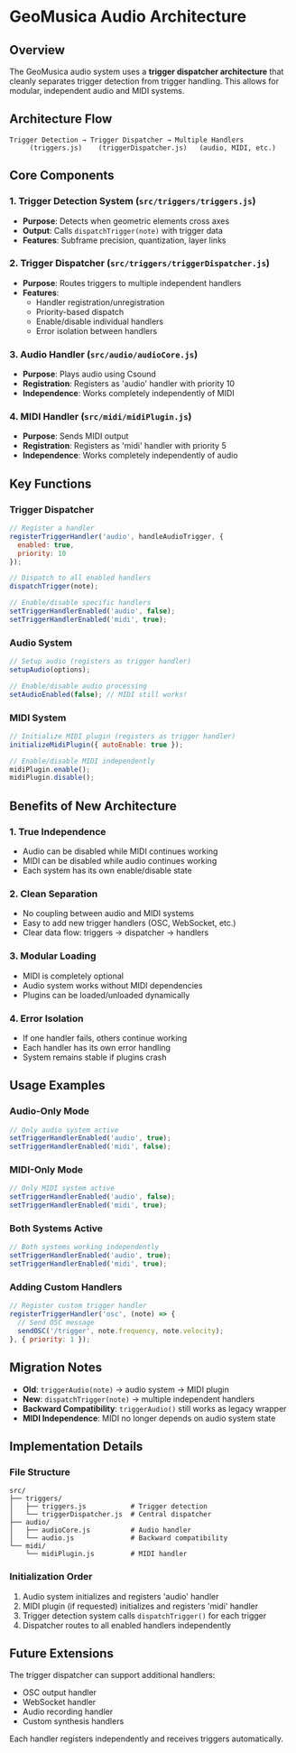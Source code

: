 # GeoMusica Audio Architecture

## Overview

The GeoMusica audio system uses a **trigger dispatcher architecture** that cleanly separates trigger detection from trigger handling. This allows for modular, independent audio and MIDI systems.

## Architecture Flow

```
Trigger Detection → Trigger Dispatcher → Multiple Handlers
     (triggers.js)    (triggerDispatcher.js)   (audio, MIDI, etc.)
```

## Core Components

### 1. Trigger Detection System (`src/triggers/triggers.js`)
- **Purpose**: Detects when geometric elements cross axes
- **Output**: Calls `dispatchTrigger(note)` with trigger data
- **Features**: Subframe precision, quantization, layer links

### 2. Trigger Dispatcher (`src/triggers/triggerDispatcher.js`)
- **Purpose**: Routes triggers to multiple independent handlers
- **Features**: 
  - Handler registration/unregistration
  - Priority-based dispatch
  - Enable/disable individual handlers
  - Error isolation between handlers

### 3. Audio Handler (`src/audio/audioCore.js`)
- **Purpose**: Plays audio using Csound
- **Registration**: Registers as 'audio' handler with priority 10
- **Independence**: Works completely independently of MIDI

### 4. MIDI Handler (`src/midi/midiPlugin.js`)
- **Purpose**: Sends MIDI output
- **Registration**: Registers as 'midi' handler with priority 5
- **Independence**: Works completely independently of audio

## Key Functions

### Trigger Dispatcher
```javascript
// Register a handler
registerTriggerHandler('audio', handleAudioTrigger, { 
  enabled: true, 
  priority: 10 
});

// Dispatch to all enabled handlers
dispatchTrigger(note);

// Enable/disable specific handlers
setTriggerHandlerEnabled('audio', false);
setTriggerHandlerEnabled('midi', true);
```

### Audio System
```javascript
// Setup audio (registers as trigger handler)
setupAudio(options);

// Enable/disable audio processing
setAudioEnabled(false); // MIDI still works!
```

### MIDI System
```javascript
// Initialize MIDI plugin (registers as trigger handler)
initializeMidiPlugin({ autoEnable: true });

// Enable/disable MIDI independently
midiPlugin.enable();
midiPlugin.disable();
```

## Benefits of New Architecture

### 1. **True Independence**
- Audio can be disabled while MIDI continues working
- MIDI can be disabled while audio continues working
- Each system has its own enable/disable state

### 2. **Clean Separation**
- No coupling between audio and MIDI systems
- Easy to add new trigger handlers (OSC, WebSocket, etc.)
- Clear data flow: triggers → dispatcher → handlers

### 3. **Modular Loading**
- MIDI is completely optional
- Audio system works without MIDI dependencies
- Plugins can be loaded/unloaded dynamically

### 4. **Error Isolation**
- If one handler fails, others continue working
- Each handler has its own error handling
- System remains stable if plugins crash

## Usage Examples

### Audio-Only Mode
```javascript
// Only audio system active
setTriggerHandlerEnabled('audio', true);
setTriggerHandlerEnabled('midi', false);
```

### MIDI-Only Mode
```javascript
// Only MIDI system active
setTriggerHandlerEnabled('audio', false);
setTriggerHandlerEnabled('midi', true);
```

### Both Systems Active
```javascript
// Both systems working independently
setTriggerHandlerEnabled('audio', true);
setTriggerHandlerEnabled('midi', true);
```

### Adding Custom Handlers
```javascript
// Register custom trigger handler
registerTriggerHandler('osc', (note) => {
  // Send OSC message
  sendOSC('/trigger', note.frequency, note.velocity);
}, { priority: 1 });
```

## Migration Notes

- **Old**: `triggerAudio(note)` → audio system → MIDI plugin
- **New**: `dispatchTrigger(note)` → multiple independent handlers
- **Backward Compatibility**: `triggerAudio()` still works as legacy wrapper
- **MIDI Independence**: MIDI no longer depends on audio system state

## Implementation Details

### File Structure
```
src/
├── triggers/
│   ├── triggers.js           # Trigger detection
│   └── triggerDispatcher.js  # Central dispatcher
├── audio/
│   ├── audioCore.js          # Audio handler
│   └── audio.js              # Backward compatibility
└── midi/
    └── midiPlugin.js         # MIDI handler
```

### Initialization Order
1. Audio system initializes and registers 'audio' handler
2. MIDI plugin (if requested) initializes and registers 'midi' handler  
3. Trigger detection system calls `dispatchTrigger()` for each trigger
4. Dispatcher routes to all enabled handlers independently

## Future Extensions

The trigger dispatcher can support additional handlers:
- OSC output handler
- WebSocket handler  
- Audio recording handler
- Custom synthesis handlers

Each handler registers independently and receives triggers automatically. 